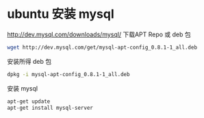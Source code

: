 # ubuntu 安装 mysql

<http://dev.mysql.com/downloads/mysql/> 下载APT Repo 或 deb 包

```sh
wget http://dev.mysql.com/get/mysql-apt-config_0.8.1-1_all.deb
```

安装所得 deb 包

```sh
dpkg -i mysql-apt-config_0.8.1-1_all.deb
```

安装 mysql

```sh
apt-get update
apt-get install mysql-server
```
